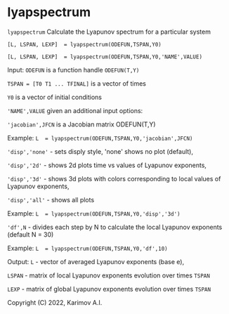# lyapspectrum

`lyapspectrum` Calculate the Lyapunov spectrum for a particular system

`[L, LSPAN, LEXP]  = lyapspectrum(ODEFUN,TSPAN,Y0)`
    
`[L, LSPAN, LEXP]  = lyapspectrum(ODEFUN,TSPAN,Y0,'NAME',VALUE)`

Input:
`ODEFUN` is a function handle `ODEFUN(T,Y)`

`TSPAN = [T0 T1 ... TFINAL]` is a vector of times

`Y0` is a vector of initial conditions

`'NAME',VALUE` given an additional input options:

`'jacobian',JFCN` is a Jacobian matrix ODEFUN(T,Y)

Example: `L  = lyapspectrum(ODEFUN,TSPAN,Y0,'jacobian',JFCN)`

`'disp','none'` - sets disply style, 'none' shows no plot (default),

`'disp','2d'` - shows 2d plots time vs values of Lyapunov exponents,

`'disp','3d'` - shows 3d plots with colors corresponding to local values of Lyapunov exponents,

`'disp','all'` - shows all plots

Example: `L  = lyapspectrum(ODEFUN,TSPAN,Y0,'disp','3d')`

`'df',N` - divides each step by N to calculate the local Lyapunov exponents (default N = 30) 

Example: `L  = lyapspectrum(ODEFUN,TSPAN,Y0,'df',10)`

Output:
`L` - vector of averaged Lyapunov exponents (base e),

`LSPAN` - matrix of local Lyapunov exponents evolution over times `TSPAN`

`LEXP` - matrix of global Lyapunov exponents evolution over times `TSPAN`
 
Copyright (C) 2022, Karimov A.I.
